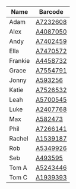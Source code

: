 |Name|Barcode|
|-|-|
|Adam|[A7232608](https://www.parkrun.org.uk/parkrunner/7232608/all/)|
|Alex|[A4087050](https://www.parkrun.org.uk/parkrunner/4087050/all/)|
|Andy|[A7402459](https://www.parkrun.org.uk/parkrunner/7402459/all/)|
|Ella|[A7470572](https://www.parkrun.org.uk/parkrunner/7470572/all/)|
|Frankie|[A4458732](https://www.parkrun.org.uk/parkrunner/4458732/all/)|
|Grace|[A7554791](https://www.parkrun.org.uk/parkrunner/7554791/all/)|
|Jonny|[A593256](https://www.parkrun.org.uk/parkrunner/593256/all/)|
|Katie|[A7526532](https://www.parkrun.org.uk/parkrunner/7526532/all/)|
|Leah|[A5700545](https://www.parkrun.org.uk/parkrunner/5700545/all/)|
|Luke|[A2407768](https://www.parkrun.org.uk/parkrunner/2407768/all/)|
|Max|[A582473](https://www.parkrun.org.uk/parkrunner/582473/all/)|
|Phil|[A7266141](https://www.parkrun.org.uk/parkrunner/7266141/all/)|
|Rachel|[A1539187](https://www.parkrun.org.uk/parkrunner/1539187/all/)|
|Rob|[A5349926](https://www.parkrun.org.uk/parkrunner/5349926/all/)|
|Seb|[A493595](https://www.parkrun.org.uk/parkrunner/493595/all/)|
|Tom A|[A5243446](https://www.parkrun.org.uk/parkrunner/5243446/all/)|
|Tom C|[A1939393](https://www.parkrun.org.uk/parkrunner/1939393/all/)|
